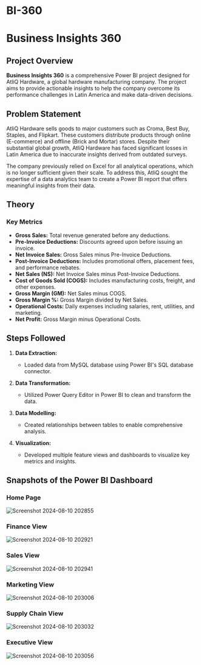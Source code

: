 # BI-360
# Business Insights 360

## Project Overview

**Business Insights 360** is a comprehensive Power BI project designed for AtliQ Hardware, a global hardware manufacturing company. The project aims to provide actionable insights to help the company overcome its performance challenges in Latin America and make data-driven decisions.

## Problem Statement

AtliQ Hardware sells goods to major customers such as Croma, Best Buy, Staples, and Flipkart. These customers distribute products through online (E-commerce) and offline (Brick and Mortar) stores. Despite their substantial global growth, AtliQ Hardware has faced significant losses in Latin America due to inaccurate insights derived from outdated surveys.

The company previously relied on Excel for all analytical operations, which is no longer sufficient given their scale. To address this, AtliQ sought the expertise of a data analytics team to create a Power BI report that offers meaningful insights from their data.

## Theory

### Key Metrics

- **Gross Sales:** Total revenue generated before any deductions.
- **Pre-Invoice Deductions:** Discounts agreed upon before issuing an invoice.
- **Net Invoice Sales:** Gross Sales minus Pre-Invoice Deductions.
- **Post-Invoice Deductions:** Includes promotional offers, placement fees, and performance rebates.
- **Net Sales (NS):** Net Invoice Sales minus Post-Invoice Deductions.
- **Cost of Goods Sold (COGS):** Includes manufacturing costs, freight, and other expenses.
- **Gross Margin (GM):** Net Sales minus COGS.
- **Gross Margin %:** Gross Margin divided by Net Sales.
- **Operational Costs:** Daily expenses including salaries, rent, utilities, and marketing.
- **Net Profit:** Gross Margin minus Operational Costs.

## Steps Followed

1. **Data Extraction:**
   - Loaded data from MySQL database using Power BI's SQL database connector.

2. **Data Transformation:**
   - Utilized Power Query Editor in Power BI to clean and transform the data.

3. **Data Modelling:**
   - Created relationships between tables to enable comprehensive analysis.

4. **Visualization:**
   - Developed multiple feature views and dashboards to visualize key metrics and insights.

## Snapshots of the Power BI Dashboard

### Home Page
![Screenshot 2024-08-10 202855](https://github.com/user-attachments/assets/6289c95e-d29f-4d54-a166-b41da0efd086)
### Finance View
![Screenshot 2024-08-10 202921](https://github.com/user-attachments/assets/52279811-00da-4c1e-91fc-02adb40e5ba4)
### Sales View
![Screenshot 2024-08-10 202941](https://github.com/user-attachments/assets/bb072da3-4537-4d81-a5ec-76fa816bb4b5)
### Marketing View
![Screenshot 2024-08-10 203006](https://github.com/user-attachments/assets/cdab7411-b29e-4c2e-92c1-34dabce889fc)
### Supply Chain View
![Screenshot 2024-08-10 203032](https://github.com/user-attachments/assets/903078e9-a8bb-412a-ad7b-2fb19350f29a)
### Executive View
![Screenshot 2024-08-10 203056](https://github.com/user-attachments/assets/8bcf58e8-e12d-4aa3-867d-e4ead3366b9a)
